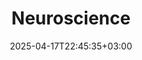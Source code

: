 ---
weight: 999
title: "Neuroscience"
description: ""
icon: "article"
date: "2025-04-17T22:45:35+03:00"
lastmod: "2025-04-17T22:45:35+03:00"
draft: false
toc: true
---